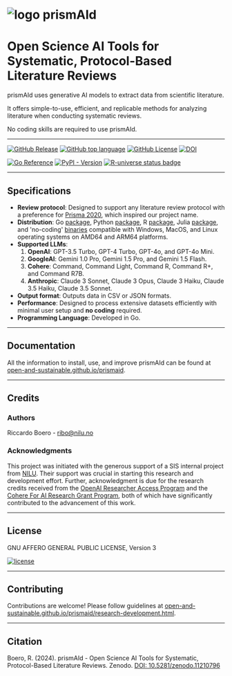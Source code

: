 # ![logo](https://raw.githubusercontent.com/ricboer0/prismAId/main/figures/prismAId_logo.png) prismAId
# Open Science AI Tools for Systematic, Protocol-Based Literature Reviews

prismAId uses generative AI models to extract data from scientific literature. 

It offers simple-to-use, efficient, and replicable methods for analyzing literature when conducting systematic reviews. 

No coding skills are required to use prismAId.

---

[![GitHub Release](https://img.shields.io/github/v/release/Open-and-Sustainable/prismAId?sort=semver&display_name=tag&style=flat)](https://github.com/Open-and-Sustainable/prismAId/releases)
[![GitHub top language](https://img.shields.io/github/languages/top/Open-and-Sustainable/prismAId?style=flat)](https://go.dev/)
[![GitHub License](https://img.shields.io/github/license/Open-and-Sustainable/prismAId?style=flat)](https://www.gnu.org/licenses/agpl-3.0.en.html#license-text)
[![DOI](https://zenodo.org/badge/DOI/10.5281/zenodo.11210796.svg)](https://doi.org/10.5281/zenodo.11210796)

[![Go Reference](https://pkg.go.dev/badge/github.com/open-and-sustainable/prismaid.svg)](https://pkg.go.dev/github.com/open-and-sustainable/prismaid)
[![PyPI - Version](https://img.shields.io/pypi/v/prismaid?logo=pypi)](https://pypi.org/project/prismaid/)
[![R-universe status badge](https://open-and-sustainable.r-universe.dev/badges/prismaid)](https://open-and-sustainable.r-universe.dev/prismaid)

---

## Specifications
- **Review protocol**: Designed to support any literature review protocol with a preference for [Prisma 2020](https://www.prisma-statement.org/prisma-2020), which inspired our project name.
- **Distribution**: Go [package](https://pkg.go.dev/github.com/open-and-sustainable/prismaid), Python [package](https://pypi.org/project/prismaid/), R [package](https://open-and-sustainable.r-universe.dev/prismaid), Julia [package](https://github.com/JuliaRegistries/General/tree/master/P/PrismAId), and 'no-coding' [binaries](https://github.com/open-and-sustainable/prismaid/releases) compatible with Windows, MacOS, and Linux operating systems on AMD64 and ARM64 platforms.
- **Supported LLMs**: 
    1. **OpenAI**: GPT-3.5 Turbo, GPT-4 Turbo, GPT-4o, and GPT-4o Mini.
    2. **GoogleAI**: Gemini 1.0 Pro, Gemini 1.5 Pro, and Gemini 1.5 Flash.
    3. **Cohere**: Command, Command Light, Command R, Command R+, and Command R7B.
    4. **Anthropic**: Claude 3 Sonnet, Claude 3 Opus, Claude 3 Haiku, Claude 3.5 Haiku, Claude 3.5 Sonnet.
- **Output format**: Outputs data in CSV or JSON formats.
- **Performance**: Designed to process extensive datasets efficiently with minimal user setup and **no coding** required.
- **Programming Language**: Developed in Go.

---

## Documentation
All the information to install, use, and improve prismAId can be found at [open-and-sustainable.github.io/prismaid](https://open-and-sustainable.github.io/prismaid/).

---

## Credits
### Authors
Riccardo Boero - ribo@nilu.no

### Acknowledgments
This project was initiated with the generous support of a SIS internal project from [NILU](https://nilu.com). Their support was crucial in starting this research and development effort. Further, acknowledgment is due for the research credits received from the [OpenAI Researcher Access Program](https://grants.openai.com/prog/openai_researcher_access_program/) and the [Cohere For AI Research Grant Program](https://share.hsforms.com/1aF5ZiZDYQqCOd8JSzhUBJQch5vw?ref=txt.cohere.com), both of which have significantly contributed to the advancement of this work.

---

## License
GNU AFFERO GENERAL PUBLIC LICENSE, Version 3

[![license](https://www.gnu.org/graphics/agplv3-155x51.png)](https://www.gnu.org/licenses/agpl-3.0.en.html#license-text)


---

## Contributing
Contributions are welcome! Please follow guidelines at [open-and-sustainable.github.io/prismaid/research-development.html](https://open-and-sustainable.github.io/prismaid/research-development.html#contributing).

---

## Citation
Boero, R. (2024). prismAId - Open Science AI Tools for Systematic, Protocol-Based Literature Reviews. Zenodo. [DOI: 10.5281/zenodo.11210796](https://doi.org/10.5281/zenodo.11210796)

